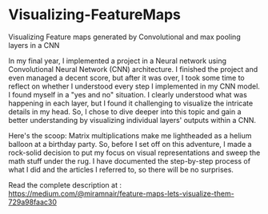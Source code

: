 # Visualizing-FeatureMaps
Visualizing Feature maps generated by Convolutional and max pooling layers in a CNN


In my final year, I implemented a project in a Neural network using Convolutional Neural Network (CNN) architecture. I finished the project and even managed a decent score, but after it was over, I took some time to reflect on whether I understood every step I implemented in my CNN model. I found myself in a "yes and no" situation. I clearly understood what was happening in each layer, but I found it challenging to visualize the intricate details in my head. So, I chose to dive deeper into this topic and gain a better understanding by visualizing individual layers' outputs within a CNN.

Here's the scoop: Matrix multiplications make me lightheaded as a helium balloon at a birthday party. So, before I set off on this adventure, I made a rock-solid decision to put my focus on visual representations and sweep the math stuff under the rug. I have documented the step-by-step process of what I did and the articles I referred to, so there will be no surprises.

Read the complete description at : https://medium.com/@miramnair/feature-maps-lets-visualize-them-729a98faac30

